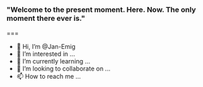 ### "Welcome to the present moment. Here. Now. The only moment there ever is."
===

- 👋 Hi, I’m @Jan-Emig
- 👀 I’m interested in ...
- 🌱 I’m currently learning ...
- 💞️ I’m looking to collaborate on ...
- 📫 How to reach me ...
